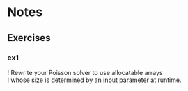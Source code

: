 # Notes

## Exercises

### ex1

! Rewrite your Poisson solver to use allocatable arrays  
! whose size is determined by an input parameter at runtime.
